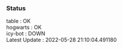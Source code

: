 ### Status


table : OK  
hogwarts : OK  
icy-bot : DOWN  
Latest Update : 2022-05-28 21:10:04.491180
